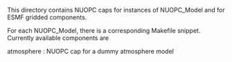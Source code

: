 This directory contains NUOPC caps for instances of NUOPC_Model and for
ESMF gridded components.

For each NUOPC_Model, there is a corresponding Makefile snippet. Currently
available components are

atmosphere
: NUOPC cap for a dummy atmosphere model
